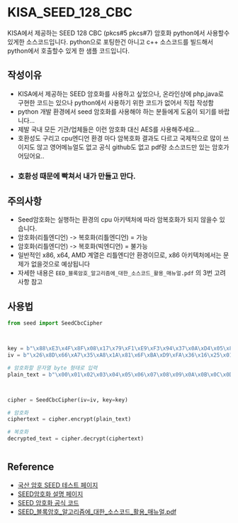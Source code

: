# KISA_SEED_128_CBC
KISA에서 제공하는 SEED 128 CBC (pkcs#5 pkcs#7) 암호화 python에서 사용할수 있게한 소스코드입니다.
python으로 포팅한건 아니고 c++ 소스코드를 빌드해서 python에서 호출할수 있게 한 샘플 코드입니다.

## 작성이유
- KISA에서 제공하는 SEED 암호화를 사용하고 싶었으나, 온라인상에 php,java로 구현한 코드는 있으나 python에서 사용하기 위한 코드가 없어서 직접 작성함
- python 개발 환경에서 seed 암호화를 사용해야 하는 분들에게 도움이 되기를 바랍니다...
- 제발 국내 모든 기관/업체들은 이런 암호화 대신 AES를 사용해주세요...
- 호환성도 구리고 cpu엔디언 환경 마다 암복호화 결과도 다르고 국제적으로 많이 쓰이지도 않고 영어메뉴얼도 없고 공식 github도 없고  pdf랑 소스코드만 있는 암호가 어딨어요..
- ### 호환성 때문에 빡쳐서 내가 만들고 만다. 

## 주의사항
- Seed암호화는 실행하는 환경의 cpu 아키텍처에 따라 암복호화가 되지 않을수 있습니다.
- 암호화(리틀엔디언) -> 복호화(리틀엔디언) = 가능
- 암호화(리틀엔디언) -> 복호화(빅엔디언) = 불가능
- 일반적인 x86, x64, AMD 계열은 리틀엔디안 환경이므로, x86 아키텍처에서는 문제가 없을것으로 예상됩니다
- 자세한 내용은 `EED_블록암호_알고리즘에_대한_소스코드_활용_매뉴얼.pdf` 의 3번 고려사항 참고

## 사용법 

```python
from seed import SeedCbcCipher



key = b"\x88\xE3\x4F\x8F\x08\x17\x79\xF1\xE9\xF3\x94\x37\x0A\xD4\x05\x89"
iv = b"\x26\x8D\x66\xA7\x35\xA8\x1A\x81\x6F\xBA\xD9\xFA\x36\x16\x25\x01"

# 암호화할 문자열 byte 형태로 입력
plain_text = b"\x00\x01\x02\x03\x04\x05\x06\x07\x08\x09\x0A\x0B\x0C\x0D\x0E\x0F"



cipher = SeedCbcCipher(iv=iv, key=key)

# 암호화
ciphertext = cipher.encrypt(plain_text)

# 복호화
decrypted_text = cipher.decrypt(ciphertext)



```

## Reference
- [국산 암호 SEED 테스트 페이지](http://146.56.42.71/DEV/cms/lib/index.php) 
- [SEED암호화 설명 페이지](https://seed.kisa.or.kr/kisa/algorithm/EgovSeedInfo.do) 
- [SEED 암호화 공식 코드](https://seed.kisa.or.kr/kisa/Board/17/detailView.do)
- [SEED_블록암호_알고리즘에_대한_소스코드_활용_매뉴얼.pdf](https://github.com/user-attachments/files/16186385/SEED_._._._._._.pdf)
